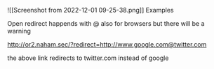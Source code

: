 ![[Screenshot from 2022-12-01 09-25-38.png]]
Examples

Open redirect happends with @ also for browsers but there will be a warning

http://or2.naham.sec/?redirect=http://www.google.com@twitter.com 

the above link redirects to twitter.com instead of google